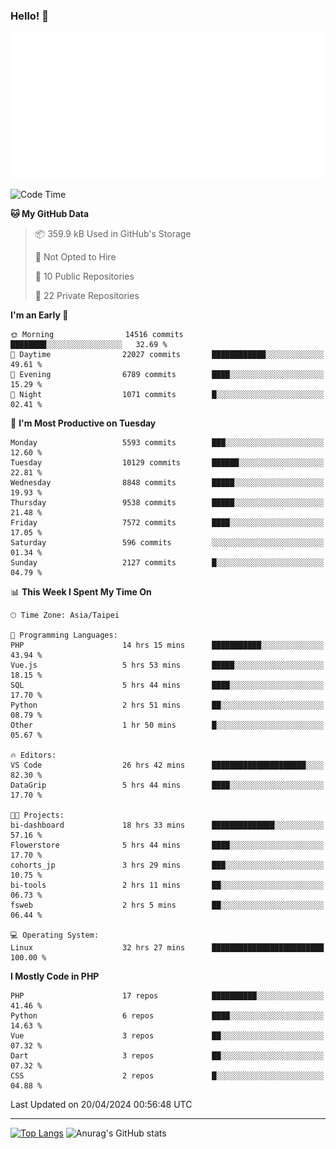 ### Hello! 👋

![Metrics](/metrics.classic.svg)

<!--START_SECTION:waka-->
![Code Time](http://img.shields.io/badge/Code%20Time-1%2C326%20hrs%2051%20mins-blue)

**🐱 My GitHub Data** 

> 📦 359.9 kB Used in GitHub's Storage 
 > 
> 🚫 Not Opted to Hire
 > 
> 📜 10 Public Repositories 
 > 
> 🔑 22 Private Repositories 
 > 
**I'm an Early 🐤** 

```text
🌞 Morning                14516 commits       ████████░░░░░░░░░░░░░░░░░   32.69 % 
🌆 Daytime                22027 commits       ████████████░░░░░░░░░░░░░   49.61 % 
🌃 Evening                6789 commits        ████░░░░░░░░░░░░░░░░░░░░░   15.29 % 
🌙 Night                  1071 commits        █░░░░░░░░░░░░░░░░░░░░░░░░   02.41 % 
```
📅 **I'm Most Productive on Tuesday** 

```text
Monday                   5593 commits        ███░░░░░░░░░░░░░░░░░░░░░░   12.60 % 
Tuesday                  10129 commits       ██████░░░░░░░░░░░░░░░░░░░   22.81 % 
Wednesday                8848 commits        █████░░░░░░░░░░░░░░░░░░░░   19.93 % 
Thursday                 9538 commits        █████░░░░░░░░░░░░░░░░░░░░   21.48 % 
Friday                   7572 commits        ████░░░░░░░░░░░░░░░░░░░░░   17.05 % 
Saturday                 596 commits         ░░░░░░░░░░░░░░░░░░░░░░░░░   01.34 % 
Sunday                   2127 commits        █░░░░░░░░░░░░░░░░░░░░░░░░   04.79 % 
```


📊 **This Week I Spent My Time On** 

```text
🕑︎ Time Zone: Asia/Taipei

💬 Programming Languages: 
PHP                      14 hrs 15 mins      ███████████░░░░░░░░░░░░░░   43.94 % 
Vue.js                   5 hrs 53 mins       █████░░░░░░░░░░░░░░░░░░░░   18.15 % 
SQL                      5 hrs 44 mins       ████░░░░░░░░░░░░░░░░░░░░░   17.70 % 
Python                   2 hrs 51 mins       ██░░░░░░░░░░░░░░░░░░░░░░░   08.79 % 
Other                    1 hr 50 mins        █░░░░░░░░░░░░░░░░░░░░░░░░   05.67 % 

🔥 Editors: 
VS Code                  26 hrs 42 mins      █████████████████████░░░░   82.30 % 
DataGrip                 5 hrs 44 mins       ████░░░░░░░░░░░░░░░░░░░░░   17.70 % 

🐱‍💻 Projects: 
bi-dashboard             18 hrs 33 mins      ██████████████░░░░░░░░░░░   57.16 % 
Flowerstore              5 hrs 44 mins       ████░░░░░░░░░░░░░░░░░░░░░   17.70 % 
cohorts_jp               3 hrs 29 mins       ███░░░░░░░░░░░░░░░░░░░░░░   10.75 % 
bi-tools                 2 hrs 11 mins       ██░░░░░░░░░░░░░░░░░░░░░░░   06.73 % 
fsweb                    2 hrs 5 mins        ██░░░░░░░░░░░░░░░░░░░░░░░   06.44 % 

💻 Operating System: 
Linux                    32 hrs 27 mins      █████████████████████████   100.00 % 
```

**I Mostly Code in PHP** 

```text
PHP                      17 repos            ██████████░░░░░░░░░░░░░░░   41.46 % 
Python                   6 repos             ████░░░░░░░░░░░░░░░░░░░░░   14.63 % 
Vue                      3 repos             ██░░░░░░░░░░░░░░░░░░░░░░░   07.32 % 
Dart                     3 repos             ██░░░░░░░░░░░░░░░░░░░░░░░   07.32 % 
CSS                      2 repos             █░░░░░░░░░░░░░░░░░░░░░░░░   04.88 % 
```




 Last Updated on 20/04/2024 00:56:48 UTC
<!--END_SECTION:waka-->

<hr>

<span style="display:inline-block">[![Top Langs](https://github-readme-stats.vercel.app/api/top-langs/?username=maureendadap&layout=compact&theme=transparent)](https://github.com/anuraghazra/github-readme-stats)</span>
<span style="display:inline-block">![Anurag's GitHub stats](https://github-readme-stats.vercel.app/api?username=maureendadap&show_icons=true&theme=transparent&count_private=true)</span>

<!--
**MaureenDadap/maureendadap** is a ✨ _special_ ✨ repository because its `README.md` (this file) appears on your GitHub profile.

Here are some ideas to get you started:

- 🔭 I’m currently working on ...
- 🌱 I’m currently learning ...
- 👯 I’m looking to collaborate on ...
- 🤔 I’m looking for help with ...
- 💬 Ask me about ...
- 📫 How to reach me: ...
- 😄 Pronouns: ...
- ⚡ Fun fact: ...
-->
